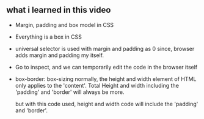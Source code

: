 ## what i learned in this video

- Margin, padding and box model in CSS
- Everything is a box in CSS
- universal selector is used with margin and padding as 0 since, browser adds margin and padding my itself.
- Go to inspect, and we can temporarily edit the code in the browser itself
- box-border: box-sizing
    normally, the height and width element of HTML only applies to the 'content'. Total Height and width   including the 'padding' and 'border' will always be more.

    but with this code used, height and width code will include the 'padding' and 'border'.

    